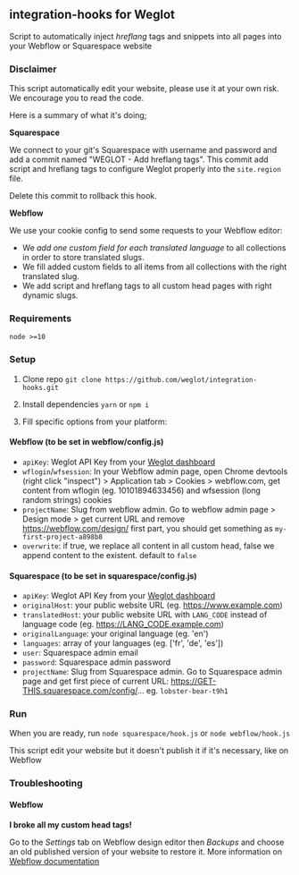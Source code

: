 ## integration-hooks for Weglot

Script to automatically inject _hreflang_ tags and snippets into all pages into
your Webflow or Squarespace website

### Disclaimer

This script automatically edit your website, please use it at your own risk. We
encourage you to read the code.

Here is a summary of what it's doing;

**Squarespace**

We connect to your git's Squarespace with username and password and add a commit
named "WEGLOT - Add hreflang tags". This commit add script and hreflang tags to
configure Weglot properly into the `site.region` file.

Delete this commit to rollback this hook.

**Webflow**

We use your cookie config to send some requests to your Webflow editor:

- We *add one custom field for each translated language* to all collections
  in order to store translated slugs.
- We fill added custom fields to all items from all collections with the right 
  translated slug.
- We add script and hreflang tags to all custom head pages with right
  dynamic slugs.

### Requirements

`node >=10`

### Setup

1. Clone repo `git clone https://github.com/weglot/integration-hooks.git`

2. Install dependencies `yarn` or `npm i`

3. Fill specific options from your platform:

#### Webflow (to be set in webflow/config.js)

- `apiKey`: Weglot API Key from your [Weglot dashboard](https://dashboard.weglot.com/settings/setup)
- `wflogin`/`wfsession`: In your Webflow admin page, open Chrome
  devtools (right click "inspect") > Application tab > Cookies > webflow.com,
  get content from wflogin (eg. 10101894633456) and wfsession
  (long random strings) cookies
- `projectName`: Slug from webflow admin. Go to webflow admin page > Design mode >
  get current URL and remove https://webflow.com/design/ first part, you should
  get something as `my-first-project-a898b8`
- `overwrite`: if true, we replace all content in all custom head, false we 
  append content to the existent. default to `false`

#### Squarespace (to be set in squarespace/config.js)

- `apiKey`: Weglot API Key from your [Weglot dashboard](https://dashboard.weglot.com/settings/setup)
- `originalHost`: your public website URL (eg. https://www.example.com)
- `translatedHost`: your public website URL with `LANG_CODE` instead of
 language code (eg. https://LANG_CODE.example.com)
- `originalLanguage`: your original language (eg. 'en')
- `languages`: array of your languages (eg. ['fr', 'de', 'es'])
- `user`: Squarespace admin email
- `password`: Squarespace admin password
- `projectName`: Slug from Squarespace admin. Go to Squarespace admin page and get
  first piece of current URL: https://GET-THIS.squarespace.com/config/...
  eg. `lobster-bear-t9h1`

### Run

When you are ready, run `node squarespace/hook.js` or `node webflow/hook.js`

This script edit your website but it doesn't publish it if it's necessary, like
on Webflow

### Troubleshooting

#### Webflow

**I broke all my custom head tags!**

Go to the *Settings* tab on Webflow design editor then *Backups* and choose an
old published version of your website to restore it. More information on
[Webflow documentation](https://university.webflow.com/lesson/backups#preview-and-restore-backup-versions)
